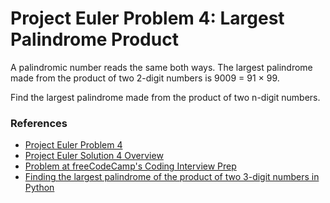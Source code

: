 <h1>Project Euler Problem 4: Largest Palindrome Product</h1>

<p>A palindromic number reads the same both ways. The largest palindrome made from the product of two 2-digit numbers is 9009 = 91 × 99.</p>

<p>Find the largest palindrome made from the product of two n-digit numbers.</p>

<h3>References</h3>

<ul>
  <li><a href="https://projecteuler.net/problem=4">
    Project Euler Problem 4
  </a></li>

  <li><a href="https://projecteuler.net/overview=004">
    Project Euler Solution 4 Overview
  </a></li>

  <li><a href="https://www.freecodecamp.org/learn/coding-interview-prep/project-euler/problem-4-largest-palindrome-product">
    Problem at freeCodeCamp's Coding Interview Prep
  </a></li>

  <li><a href="https://stackoverflow.com/q/44224732/1690799">
    Finding the largest palindrome of the product of two 3-digit numbers in Python
  </a></li>
</ul>
